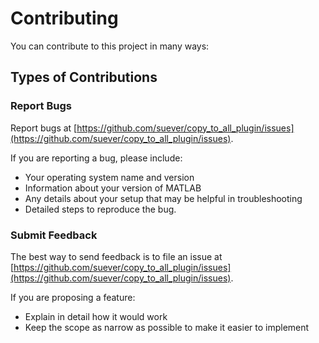 # Contributing
You can contribute to this project in many ways:

## Types of Contributions

### Report Bugs
Report bugs at [https://github.com/suever/copy_to_all_plugin/issues](https://github.com/suever/copy_to_all_plugin/issues).

If you are reporting a bug, please include:
* Your operating system name and version
* Information about your version of MATLAB
* Any details about your setup that may be helpful in troubleshooting
* Detailed steps to reproduce the bug.

### Submit Feedback
The best way to send feedback is to file an issue at [https://github.com/suever/copy_to_all_plugin/issues](https://github.com/suever/copy_to_all_plugin/issues).

If you are proposing a feature:
* Explain in detail how it would work
* Keep the scope as narrow as possible to make it easier to implement
